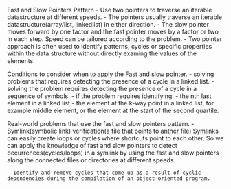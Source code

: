 Fast and Slow Pointers Pattern
    - Use two pointers to traverse an iterable datastructure at different speeds.
    - The pointers usually traverse an iterable datastructure(array/list, linkedlist) 
        in either direction.
    - The slow pointer moves forward by one factor and the fast pointer moves by a factor
        or two in each step. Speed can be tailored according to the problem.
    - Two pointer approach is often used to identify patterns, cycles or specific properties
        within the data structure without directly examing the values of the elements.

Conditions to consider when to apply the Fast and slow pointer.
    - solving problems that requires detecting the presence of a cycle in a linked list.
    - solving the problem requires detecting the presence of a cycle in a sequence of symbols.
    - if the problem requires identifying:
        -  the nth last element in a linked list
        - the element at the k-way point in a linked list, for example middle element, or the element at the start of the second quartile.

Real-world problems that use the fast and slow pointers pattern.
    - Symlink(symbolic link) verification(a file that points to anther file)
        Symlinks can easily create loops or cycles where shortcuts point to each other.
        So we can apply the knowledge of fast and slow pointers to detect occurrences(cycles/loops)
        in a symlink by using the fast and slow pointers along the connected files or directories at
        different speeds.

    - Identify and remove cycles that come up as a result of cyclic dependencies during the compilation of an object-oriented program.
           